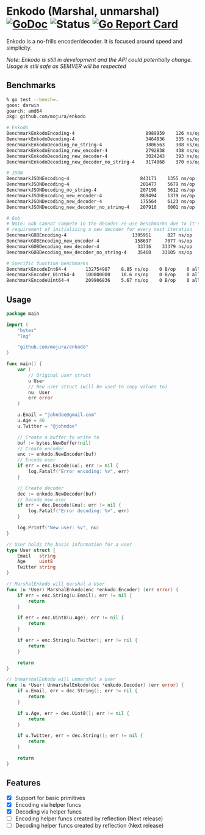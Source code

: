 # Enkodo (Marshal, unmarshal) [![GoDoc](https://godoc.org/github.com/mojura/enkodo?status.svg)](https://godoc.org/github.com/mojura/enkodo) ![Status](https://img.shields.io/badge/status-beta-yellow.svg) [![Go Report Card](https://goreportcard.com/badge/github.com/mojura/enkodo)](https://goreportcard.com/report/github.com/mojura/enkodo)

Enkodo is a no-frills encoder/decoder. It is focused around speed and simplicity. 

*Note: Enkodo is still in development and the API could potentially change. Usage is still safe as SEMVER will be respected*

## Benchmarks
```bash
% go test --bench=.
goos: darwin
goarch: amd64
pkg: github.com/mojura/enkodo

# Enkodo
BenchmarkEnkodoEncoding-4                          8989959    126 ns/op      0 B/op    0 allocs/op
BenchmarkEnkodoDecoding-4                          3464836    335 ns/op     16 B/op    1 allocs/op
BenchmarkEnkodoDecoding_no_string-4                3806563    308 ns/op      0 B/op    0 allocs/op
BenchmarkEnkodoEncoding_new_encoder-4              2792838    438 ns/op    296 B/op    6 allocs/op
BenchmarkEnkodoDecoding_new_decoder-4              3024243    393 ns/op     32 B/op    2 allocs/op
BenchmarkEnkodoDecoding_new_decoder_no_string-4    3174868    370 ns/op     16 B/op    1 allocs/op

# JSON
BenchmarkJSONEncoding-4                          843171    1355 ns/op       0 B/op     0 allocs/op
BenchmarkJSONDecoding-4                          201477    5679 ns/op     192 B/op    12 allocs/op
BenchmarkJSONDecoding_no_string-4                207198    5612 ns/op     176 B/op    11 allocs/op
BenchmarkJSONEncoding_new_encoder-4              869494    1379 ns/op       0 B/op     0 allocs/op
BenchmarkJSONDecoding_new_decoder-4              175564    6123 ns/op    1088 B/op    17 allocs/op
BenchmarkJSONDecoding_new_decoder_no_string-4    207910    6001 ns/op    1072 B/op    16 allocs/op

# Gob
# Note: Gob cannot compete in the decoder re-use benchmarks due to it's 
# requirement of initializing a new decoder for every test iteration
BenchmarkGOBEncoding-4                        1395951      827 ns/op       0 B/op      0 allocs/op
BenchmarkGOBEncoding_new_encoder-4             158697     7077 ns/op    1584 B/op     42 allocs/op
BenchmarkGOBDecoding_new_decoder-4              33736    33379 ns/op    8784 B/op    244 allocs/op
BenchmarkGOBDecoding_new_decoder_no_string-4    35460    33105 ns/op    8768 B/op    243 allocs/op

# Specific function benchmarks
BenchmarkEncodeInt64-4       132754987    8.85 ns/op    0 B/op    0 allocs/op
BenchmarkEncoder_Uint64-4    100000000    10.6 ns/op    0 B/op    0 allocs/op
BenchmarkEncodeUint64-4      209906836    5.67 ns/op    0 B/op    0 allocs/op
```

## Usage
```go
package main

import (
	"bytes"
	"log"

	"github.com/mojura/enkodo"
)

func main() {
	var (
		// Original user struct
		u User
		// New user struct (will be used to copy values to)
		nu  User
		err error
	)

	u.Email = "johndoe@gmail.com"
	u.Age = 46
	u.Twitter = "@johndoe"

	// Create a buffer to write to
	buf := bytes.NewBuffer(nil)
	// Create encoder
	enc := enkodo.NewEncoder(buf)
	// Encode user
	if err = enc.Encode(&u); err != nil {
		log.Fatalf("Error encoding: %v", err)
	}

	// Create decoder
	dec := enkodo.NewDecoder(buf)
	// Decode new user
	if err = dec.Decode(&nu); err != nil {
		log.Fatalf("Error decoding: %v", err)
	}

	log.Printf("New user: %v", nu)
}

// User holds the basic information for a user
type User struct {
	Email   string
	Age     uint8
	Twitter string
}

// MarshalEnkodo will marshal a User
func (u *User) MarshalEnkodo(enc *enkodo.Encoder) (err error) {
	if err = enc.String(u.Email); err != nil {
		return
	}

	if err = enc.Uint8(u.Age); err != nil {
		return
	}

	if err = enc.String(u.Twitter); err != nil {
		return
	}

	return
}

// UnmarshalEnkodo will unmarshal a User
func (u *User) UnmarshalEnkodo(dec *enkodo.Decoder) (err error) {
	if u.Email, err = dec.String(); err != nil {
		return
	}

	if u.Age, err = dec.Uint8(); err != nil {
		return
	}

	if u.Twitter, err = dec.String(); err != nil {
		return
	}

	return
}

```

## Features
- [x] Support for basic primitives
- [x] Encoding via helper funcs
- [x] Decoding via helper funcs
- [ ] Encoding helper funcs created by reflection (Next release)
- [ ] Decoding helper funcs created by reflection (Next release)
